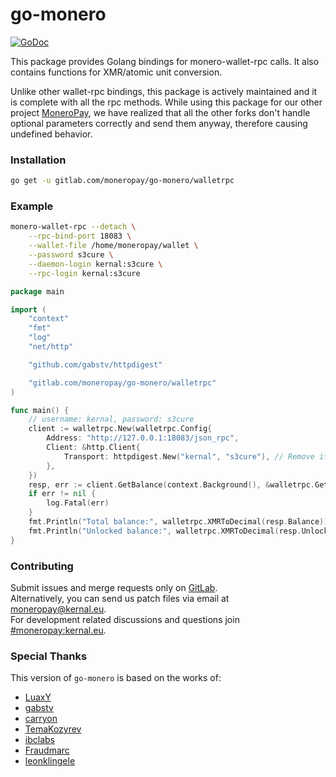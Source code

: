 # go-monero
[![GoDoc](https://godoc.org/gitlab.com/moneropay/go-monero/walletrpc?status.svg)](https://godoc.org/gitlab.com/moneropay/go-monero/walletrpc)

This package provides Golang bindings for monero-wallet-rpc calls.
It also contains functions for XMR/atomic unit conversion.

Unlike other wallet-rpc bindings, this package is actively maintained and it is complete
with all the rpc methods. While using this package for our other project [MoneroPay](https://gitlab.com/moneropay/moneropay),
we have realized that all the other forks don't handle optional parameters correctly and send them anyway,
therefore causing undefined behavior.

### Installation
```sh
go get -u gitlab.com/moneropay/go-monero/walletrpc
```

### Example
```sh
monero-wallet-rpc --detach \
	--rpc-bind-port 18083 \
	--wallet-file /home/moneropay/wallet \
	--password s3cure \
	--daemon-login kernal:s3cure \
	--rpc-login kernal:s3cure
```
```go
package main

import (
	"context"
	"fmt"
	"log"
	"net/http"

	"github.com/gabstv/httpdigest"

	"gitlab.com/moneropay/go-monero/walletrpc"
)

func main() {
	// username: kernal, password: s3cure
	client := walletrpc.New(walletrpc.Config{
		Address: "http://127.0.0.1:18083/json_rpc",
		Client: &http.Client{
			Transport: httpdigest.New("kernal", "s3cure"), // Remove if no auth.
		},
	})
	resp, err := client.GetBalance(context.Background(), &walletrpc.GetBalanceRequest{})
	if err != nil {
		log.Fatal(err)
	}
	fmt.Println("Total balance:", walletrpc.XMRToDecimal(resp.Balance))
	fmt.Println("Unlocked balance:", walletrpc.XMRToDecimal(resp.UnlockedBalance))
}
```

### Contributing
Submit issues and merge requests only on [GitLab](https://gitlab.com/moneropay/go-monero/).\
Alternatively, you can send us patch files via email at [moneropay@kernal.eu](mailto:moneropay@kernal.eu).\
For development related discussions and questions join [#moneropay:kernal.eu](https://matrix.to/#/#moneropay:kernal.eu).

### Special Thanks
This version of `go-monero` is based on the works of:
- [LuaxY](https://github.com/LuaxY/go-monero)
- [gabstv](https://github.com/gabstv/go-monero)
- [carryon](https://github.com/carryon/go-monero)
- [TemaKozyrev](https://github.com/TemaKozyrev/go-monero)
- [ibclabs](https://github.com/ibclabs/go-monero)
- [Fraudmarc](https://github.com/Fraudmarc/go-monero)
- [leonklingele](https://github.com/leonklingele/go-moner)
